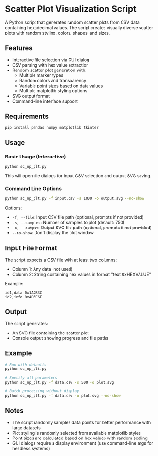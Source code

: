 # Scatter Plot Visualization Script

A Python script that generates random scatter plots from CSV data containing hexadecimal values. The script creates visually diverse scatter plots with random styling, colors, shapes, and sizes.

## Features

- Interactive file selection via GUI dialog
- CSV parsing with hex value extraction
- Random scatter plot generation with:
  - Multiple marker types
  - Random colors and transparency
  - Variable point sizes based on data values
  - Multiple matplotlib styling options
- SVG output format
- Command-line interface support

## Requirements

```bash
pip install pandas numpy matplotlib tkinter
```

## Usage

### Basic Usage (Interactive)
```bash
python sc_np_plt.py
```
This will open file dialogs for input CSV selection and output SVG saving.

### Command Line Options
```bash
python sc_np_plt.py -f input.csv -s 1000 -o output.svg --no-show
```

Options:
- `-f, --file`: Input CSV file path (optional, prompts if not provided)
- `-s, --samples`: Number of samples to plot (default: 750)
- `-o, --output`: Output SVG file path (optional, prompts if not provided)
- `--no-show`: Don't display the plot window

## Input File Format

The script expects a CSV file with at least two columns:
- Column 1: Any data (not used)
- Column 2: String containing hex values in format "text 0xHEXVALUE"

Example:
```
id1,data 0x1A2B3C
id2,info 0x4D5E6F
```

## Output

The script generates:
- An SVG file containing the scatter plot
- Console output showing progress and file paths

## Example

```bash
# Run with defaults
python sc_np_plt.py

# Specify all parameters
python sc_np_plt.py -f data.csv -s 500 -o plot.svg

# Batch processing without display
python sc_np_plt.py -f data.csv -o plot.svg --no-show
```

## Notes

- The script randomly samples data points for better performance with large datasets
- Plot styling is randomly selected from available matplotlib styles
- Point sizes are calculated based on hex values with random scaling
- GUI dialogs require a display environment (use command-line args for headless systems)
